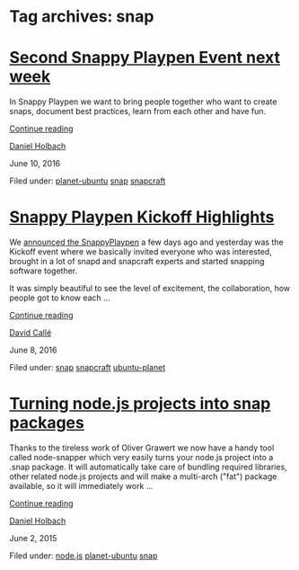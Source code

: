 





# Tag archives: snap





#  [Second Snappy Playpen Event next week](/en/blog/2016/06/10/second-snappy-playpen-event-next-week/)

In Snappy Playpen we want to bring people together who want to create snaps,
document best practices, learn from each other and have fun.

[Continue reading](/en/blog/2016/06/10/second-snappy-playpen-event-next-week/)

[Daniel Holbach](/en/blog/authors/dholbach/)

June 10, 2016

Filed under: [planet-ubuntu](/en/blog/tags/planet-ubuntu/)
[snap](/en/blog/tags/snap/) [snapcraft](/en/blog/tags/snapcraft/)

#  [Snappy Playpen Kickoff Highlights](/en/blog/2016/06/08/snappy-playpen-kickoff-highlights/)

We [announced the SnappyPlaypen](https://developer.ubuntu.com/en/blog/2016/06/03/announcing-snappy-playpen/) a few days ago and yesterday was the Kickoff event where we
basically invited everyone who was interested, brought in a lot of snapd and
snapcraft experts and started snapping software together.

It was simply beautiful to see the level of excitement, the collaboration, how
people got to know each ...

[Continue reading](/en/blog/2016/06/08/snappy-playpen-kickoff-highlights/)

[David Callé](/en/blog/authors/davidc3/)

June 8, 2016

Filed under: [snap](/en/blog/tags/snap/) [snapcraft](/en/blog/tags/snapcraft/)
[ubuntu-planet](/en/blog/tags/ubuntu-planet/)

#  [Turning node.js projects into snap packages](/en/blog/2015/06/02/turning-nodejs-projects-snap-packages/)

Thanks to the tireless work of Oliver Grawert we now have a handy tool called
node-snapper which very easily turns your node.js project into a .snap
package. It will automatically take care of bundling required libraries, other
related node.js projects and will make a multi-arch ("fat") package available,
so it will immediately work ...

[Continue reading](/en/blog/2015/06/02/turning-nodejs-projects-snap-packages/)

[Daniel Holbach](/en/blog/authors/dholbach/)

June 2, 2015

Filed under: [node.js](/en/blog/tags/node.js/) [planet-ubuntu](/en/blog/tags/planet-ubuntu/) [snap](/en/blog/tags/snap/)








